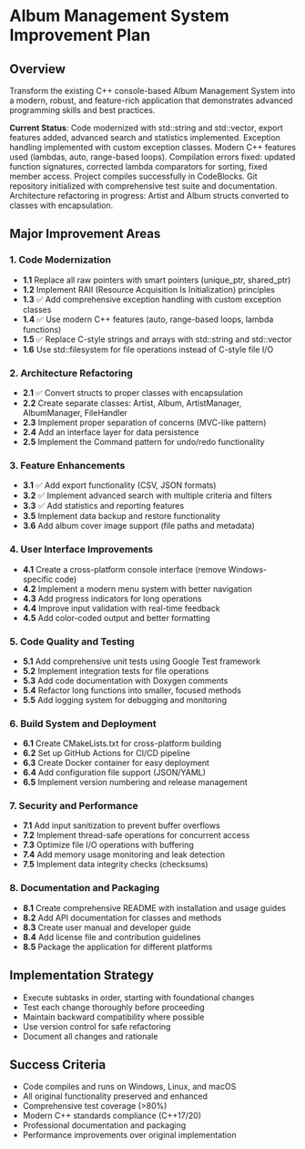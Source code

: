 # Album Management System Improvement Plan

## Overview
Transform the existing C++ console-based Album Management System into a modern, robust, and feature-rich application that demonstrates advanced programming skills and best practices.

**Current Status**: Code modernized with std::string and std::vector, export features added, advanced search and statistics implemented. Exception handling implemented with custom exception classes. Modern C++ features used (lambdas, auto, range-based loops). Compilation errors fixed: updated function signatures, corrected lambda comparators for sorting, fixed member access. Project compiles successfully in CodeBlocks. Git repository initialized with comprehensive test suite and documentation. Architecture refactoring in progress: Artist and Album structs converted to classes with encapsulation.

## Major Improvement Areas

### 1. Code Modernization
- **1.1** Replace all raw pointers with smart pointers (unique_ptr, shared_ptr)
- **1.2** Implement RAII (Resource Acquisition Is Initialization) principles
- **1.3** ✅ Add comprehensive exception handling with custom exception classes
- **1.4** ✅ Use modern C++ features (auto, range-based loops, lambda functions)
- **1.5** ✅ Replace C-style strings and arrays with std::string and std::vector
- **1.6** Use std::filesystem for file operations instead of C-style file I/O

### 2. Architecture Refactoring
- **2.1** ✅ Convert structs to proper classes with encapsulation
- **2.2** Create separate classes: Artist, Album, ArtistManager, AlbumManager, FileHandler
- **2.3** Implement proper separation of concerns (MVC-like pattern)
- **2.4** Add an interface layer for data persistence
- **2.5** Implement the Command pattern for undo/redo functionality

### 3. Feature Enhancements
- **3.1** ✅ Add export functionality (CSV, JSON formats)
- **3.2** ✅ Implement advanced search with multiple criteria and filters
- **3.3** ✅ Add statistics and reporting features
- **3.5** Implement data backup and restore functionality
- **3.6** Add album cover image support (file paths and metadata)

### 4. User Interface Improvements
- **4.1** Create a cross-platform console interface (remove Windows-specific code)
- **4.2** Implement a modern menu system with better navigation
- **4.3** Add progress indicators for long operations
- **4.4** Improve input validation with real-time feedback
- **4.5** Add color-coded output and better formatting

### 5. Code Quality and Testing
- **5.1** Add comprehensive unit tests using Google Test framework
- **5.2** Implement integration tests for file operations
- **5.3** Add code documentation with Doxygen comments
- **5.4** Refactor long functions into smaller, focused methods
- **5.5** Add logging system for debugging and monitoring

### 6. Build System and Deployment
- **6.1** Create CMakeLists.txt for cross-platform building
- **6.2** Set up GitHub Actions for CI/CD pipeline
- **6.3** Create Docker container for easy deployment
- **6.4** Add configuration file support (JSON/YAML)
- **6.5** Implement version numbering and release management

### 7. Security and Performance
- **7.1** Add input sanitization to prevent buffer overflows
- **7.2** Implement thread-safe operations for concurrent access
- **7.3** Optimize file I/O operations with buffering
- **7.4** Add memory usage monitoring and leak detection
- **7.5** Implement data integrity checks (checksums)

### 8. Documentation and Packaging
- **8.1** Create comprehensive README with installation and usage guides
- **8.2** Add API documentation for classes and methods
- **8.3** Create user manual and developer guide
- **8.4** Add license file and contribution guidelines
- **8.5** Package the application for different platforms

## Implementation Strategy
- Execute subtasks in order, starting with foundational changes
- Test each change thoroughly before proceeding
- Maintain backward compatibility where possible
- Use version control for safe refactoring
- Document all changes and rationale

## Success Criteria
- Code compiles and runs on Windows, Linux, and macOS
- All original functionality preserved and enhanced
- Comprehensive test coverage (>80%)
- Modern C++ standards compliance (C++17/20)
- Professional documentation and packaging
- Performance improvements over original implementation
